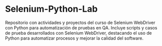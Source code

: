 # Selenium-Python-Lab
Repositorio con actividades y proyectos del curso de Selenium WebDriver con Python para automatización de pruebas en QA. Incluye scripts y casos de prueba desarrollados con Selenium WebDriver, destacando el uso de Python para automatizar procesos y mejorar la calidad del software.
